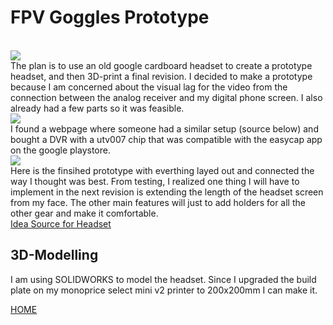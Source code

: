 
# FPV Goggles Prototype
<br>
<img src="{{ "/pictures/goggleparts.jpg?raw=true" | prepend: site.baseurl }}" />
<br>
The plan is to use an old google cardboard headset to create a prototype headset,
and then 3D-print a final revision. I decided to make a prototype because I am concerned
about the visual lag for the video from the connection between the analog receiver
and my digital phone screen. I also already had a few parts so it was feasible.
<br>
<img src="{{ "/pictures/blockgoggles.png?raw=true" | prepend: site.baseurl }}" />
<br>
I found a webpage where someone had a similar setup (source below) and bought a DVR
with a utv007 chip that was compatible with the easycap app on the google playstore.
<br>
<img src="{{ "/pictures/gogglepics.jpg?raw=true" | prepend: site.baseurl }}" />
<br>
Here is the finsihed prototype with everthing layed out and connected the way I
thought was best. From testing, I realized one thing I will have to implement in the next revision is extending the length of the headset screen from my face. The other main
features will just to add holders for all the other gear and make it comfortable.
<br><a href="http://copterwars.com/blog/?p=64">Idea Source for Headset</a>

## 3D-Modelling

I am using SOLIDWORKS to model the headset. Since I upgraded the build plate on my
monoprice select mini v2 printer to 200x200mm I can make it.



<a href="http://mitchellstride.com/">HOME</a>
